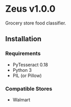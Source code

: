 # Zeus v1.0.0

Grocery store food classifier.

## Installation
### Requirements
* PyTesseract 0.18
* Python 3
* PIL (or Pillow)

### Compatible Stores
* Walmart


